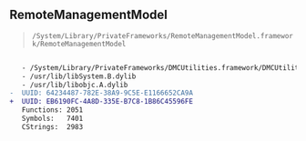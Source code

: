 ## RemoteManagementModel

> `/System/Library/PrivateFrameworks/RemoteManagementModel.framework/RemoteManagementModel`

```diff

   - /System/Library/PrivateFrameworks/DMCUtilities.framework/DMCUtilities
   - /usr/lib/libSystem.B.dylib
   - /usr/lib/libobjc.A.dylib
-  UUID: 64234487-782E-38A9-9C5E-E1166652CA9A
+  UUID: EB6190FC-4A8D-335E-B7C8-1B86C45596FE
   Functions: 2051
   Symbols:   7401
   CStrings:  2983

```
